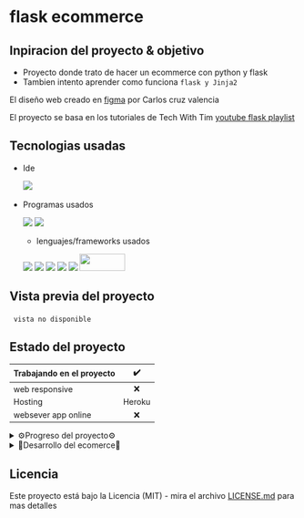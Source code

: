 # flask ecommerce
## Inpiracion del proyecto & objetivo

- Proyecto donde trato de hacer un ecommerce con python y flask
- Tambien intento aprender como funciona ``flask y Jinja2``

El diseño web creado en <a href="https://www.figma.com/file/kP0SJhf4iDDa9kAzsz1LM1/Github-projects?node-id=0%3A1">figma</a> por Carlos cruz valencia

El proyecto se basa en los tutoriales de Tech With Tim  <a href="https://www.youtube.com/playlist?list=PLzMcBGfZo4-n4vJJybUVV3Un_NFS5EOgX">youtube flask playlist</a>
## Tecnologias usadas
- Ide
    <!-- visual studio code -->
    <code><img height="25" src="https://img.shields.io/badge/Visual_Studio_Code-0078D4?style=for-the-badge&logo=visual%20studio%20code&logoColor=white"></code>

- Programas usados
    <!-- figma -->
    <code><img height="30" src="https://img.shields.io/badge/Figma-F24E1E?style=for-the-badge&logo=figma&logoColor=white"></code><!-- gitkraken -->
    <code><img height="30" src="https://img.shields.io/badge/GitKraken-179287?style=for-the-badge&logo=GitKraken&logoColor=white"></code>
    
    - lenguajes/frameworks usados
    <!-- bootstrap -->
    <!-- html -->
    <code><img height="30" src="https://img.shields.io/badge/HTML5-E34F26?style=for-the-badge&logo=html5&logoColor=white"></code><!-- css -->
    <code><img height="30" src="https://img.shields.io/badge/CSS3-1572B6?style=for-the-badge&logo=css3&logoColor=white"></code><!-- python -->
    <code><img height="30" src="https://img.shields.io/badge/Python-3776AB?style=for-the-badge&logo=python&logoColor=white"></code><!-- sass -->
    <code><img height="30" src="https://img.shields.io/badge/Sass-CC6699?style=for-the-badge&logo=sass&logoColor=white"></code><!-- javascript -->
    <code><img src="https://img.shields.io/badge/JavaScript-323330?style=for-the-badge&logo=javascript&logoColor=F7DF1E"></img></code>
    <code><img src="https://i.postimg.cc/0QLfkqmD/pocoo-flask-ar21.png)](https://postimg.cc/jw4NcmMS" height="30" width="80"></img></code>

## Vista previa del proyecto
`` vista no disponible``


<!-- <img src="project-preview.png" aling="center"></img> -->
<!-- <img src="project-preview.gif" aling="center"></img> -->
## Estado del proyecto
<!-- <a href=""> En el caso de que el proyecto tenga trello</a> -->
|Trabajando en el proyecto|✔️| 
| -------------------------- | :----------------: | 
|            web responsive              |      ❌        |
|           Hosting                |       Heroku      |
| websever app online          |         ❌    |  
<details >
<summary>⚙️Progreso del proyecto⚙️</summary>
<details >
<summary>🗂️Rama de directorios🗂️</summary>

<div>
<p style = 'text-align:left;'>
<img src="pr-progres/tree.png" width="300px">
</p>
</div>

</details>


<details >
<summary>🗃️Grafico del repositorio🗃️</summary>
<br>

🔧 trabajando en development para seguir el progreso del proyecto ve a la [rama de desarollo](https://github.com/Carloscruzvalencia/flask-project/tree/development)


```mermaid
    gitGraph
        commit
        commit
        branch development
        commit
        checkout main
```

</details>

<details >
<summary>👣 Instalacion Paso a paso👣</summary>

1. instalacion

    👉 Nesesitas instalar python para poder usar pip y poder instalar flask

    ⚠️[Python 3.10.5  descaga directa](https://www.python.org/ftp/python/3.10.5/python-3.10.5-amd64.exe)⚠️

    En la terminal ejecuta el siguiente comando:
    ```shell
    pip install flask
    ```
    🚨Tambien se instalaran los siguientes paquetes automaticamente con flask🚨
    - Werkzeug
    - Jinja2
    - wathdog
2. Creamos la carpeta del proyecto y los archivos necesarios

    <img src="pr-progres/tree2.png"></img>

3. Configuramos el archivo app.py
    ```python
    from flask import Flask, redirect, url_for, render_template

    app = Flask(__name__)

    @app.route('/')
    def home():
        return render_template("index.html")

    if __name__ == '__main__':
        app.run(debug=True)
    ```
4. Modificamos el archivo base.html
    ```html
        <!DOCTYPE html>
         <html lang="en">
            <head>
                <meta charset="UTF-8">
                <meta http-equiv="X-UA-Compatible" content="IE=edge">
                <meta name="viewport" content="width=device-width, initial-scale=1.0">
                <title>{% block title %} {% endblock %}</title>
            </head>
            <body>
                <header>
                    {% block header %}
                    {% endblock %}
                </header>
                <main>
                    {% block maincontent %}
                    {% endblock %}
                </main>
                <aside>
                    {% block aside %}
                    {% endblock %}
                </aside>
                <footer>
                    {% block footer %}
                    {% endblock %}
                </footer>
            </body>
        </html>
    ```
    
5. Modificamos el archivo index.html
    ```html
    {% extends "layouts/base.html" %}
    ```
6. 👉Opcional👈 creamos un archivo de configuracion para el debuger

    <img src="pr-progres/debuger.gif"></img>

    🚨🚨 Esto es opcional pero nos permitira ejecutar el servidor con el debuger activado🚨🚨

    tambien podemos ejecutarlo con el siguiente comando:
    ```shell
    python app.py
    ```
    ```shell
    python app.py debug
    ```
    o con el siguiente comando:
    ```shell
    flask run
    ```
🚧🚧🚧 Documentacion basica terminada 🚧🚧🚧

Pra saber mas sobre python y flask visita estos enlaces:
- [documentacion flask](https://devdocs.io/flask~2.1/)
- [documentacion jinja3](https://devdocs.io/jinja~3.0/)

    videos de youtube sobre flask:
- [Mundo python](https://www.youtube.com/watch?v=Yz1gUwXPPJw&ab_channel=MundoPython)
- [FreeCodeCamp](https://www.youtube.com/watch?v=Z1RJmh_OqeA&ab_channel=freeCodeCamp.org)
</details>


</details>

<details>
<summary>📜Desarrollo del ecomerce📜</summary>

1. Se desarolla el menu ⌚ 05/06/22
<img src="pr-progres/menu.png"></img>

2. Se desarolla el index.html ⌚ 08/06/22

3. Se desarolla la landing page del proyecto ⌚ 11/06/22
<img src="pr-progres/1.png"></img>

4. Se añaden animaciones a las tarjetas de los productos ⌚ 11/06/22
<img src="pr-progres/1.gif"></img>
5. se termina el desarrollo frontend de la landigpage ⌚ 11/06/22
<img src="pr-progres/2.png"></img>
5.1 se mejoran las animaciones de los items & segenera una seccion con scroll para los productos ⌚ 11/06/22
<img src="pr-progres/2.gif"></img>



</details>


## Licencia
Este proyecto está bajo la Licencia (MIT) - mira el archivo [LICENSE.md](LICENSE.md)  para mas detalles


<!-- ## !codigo temporal¡
## git update code
```shell
git add -A && git commit -a -m \"update\" && git push
```

## sass compiler code
```shell
sass -w --style compressed static/styles/sass/main.scss static/styles/css/main.css
``` -->